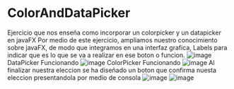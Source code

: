 # ColorAndDataPicker
Ejercicio que nos enseña como incorporar un colorpicker y un datapicker en javaFX
Por medio de este ejercicio, ampliamos nuestro conocimiento sobre javaFX, de modo que integramos en una interfaz grafica, Labels para indicar que es lo que se va a realizar en ese boton o funcion.
![image](https://github.com/Ragy04/ColorAndDataPicker/assets/164718921/7872f455-b218-4ddd-9a17-98cd767a6d32)
DataPicker Funcionando
![image](https://github.com/Ragy04/ColorAndDataPicker/assets/164718921/7fe8f9d6-26e8-4871-918d-32f88e25cec8)
ColorPicker Funcionando
![image](https://github.com/Ragy04/ColorAndDataPicker/assets/164718921/56fb9601-c114-41bd-add0-bba4a5fa9b96)
Al finalizar nuestra eleccion se ha diseñado un boton que confirma nuesta eleccion presentandola por medio de consola
![image](https://github.com/Ragy04/ColorAndDataPicker/assets/164718921/18736e64-9c52-4291-9ad1-2f8e2b6ebf28)
![image](https://github.com/Ragy04/ColorAndDataPicker/assets/164718921/54718eec-9d93-4ada-b558-d70bde56008f)
